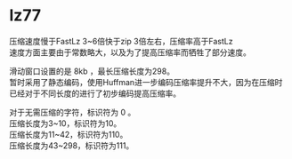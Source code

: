 # lz77

压缩速度慢于FastLz 3~6倍快于zip 3倍左右，压缩率高于FastLz   
速度方面主要由于常数略大，以及为了提高压缩率而牺牲了部分速度。  

滑动窗口设置的是 8kb ，最长压缩长度为298。  
暂时采用了静态编码，使用Huffman进一步编码压缩率提升不大，因为在压缩时已经对于不同长度的进行了初步编码提高压缩率。

对于无需压缩的字符，标识符为 0 。    
压缩长度为3~10，标识符为10。  
压缩长度为11~42，标识符为110。  
压缩长度为43~298，标识符为111。  

